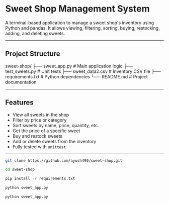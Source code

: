 # Sweet Shop Management System

A terminal-based application to manage a sweet shop's inventory using Python and pandas. It allows viewing, filtering, sorting, buying, restocking, adding, and deleting sweets.

---

## Project Structure

sweet-shop/
├── sweet_app.py # Main application logic
├── test_sweets.py # Unit tests
├── sweet_data2.csv # Inventory CSV file
├── requirements.txt # Python dependencies
└── README.md # Project documentation


---

## Features

- View all sweets in the shop
- Filter by price or category
- Sort sweets by name, price, quantity, etc.
- Get the price of a specific sweet
- Buy and restock sweets
- Add or delete sweets from the inventory
- Fully tested with `unittest`

---


```bash
git clone https://github.com/ayush490/sweet-shop.git

cd sweet-shop

pip install -r requirements.txt

python sweet_app.py

python sweet_app.py
```

